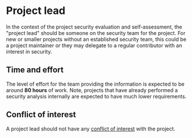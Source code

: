 # Project lead

In the context of the project security evaluation and self-assessment, the
"project lead" should be someone on the security team for the project.  For new
or smaller projects without an established security team, this could be a
project maintainer or they may delegate to a regular contributor with an
interest in security.

## Time and effort

The level of effort for the team providing the information is expected to be 
around **80 hours** of work.  Note, projects that have already performed a 
security analysis internally are expected to have much lower requirements.

## Conflict of interest

A project lead should not have any [conflict of interest](./security-reviewer.md#conflict-of-interest) with the project.
